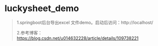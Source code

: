 # luckysheet_demo
>1.springboot后台导出excel 文件demo。启动后访问：http://localhost/
>
>2.参考博客：https://blog.csdn.net/u014632228/article/details/109738221
